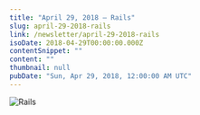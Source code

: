 ```yaml
---
title: "April 29, 2018 – Rails"
slug: april-29-2018-rails
link: /newsletter/april-29-2018-rails
isoDate: 2018-04-29T00:00:00.000Z
contentSnippet: ""
content: ""
thumbnail: null
pubDate: "Sun, Apr 29, 2018, 12:00:00 AM UTC"
---
```


![Rails](https://abouthalf.com/cdn-cgi/imagedelivery/oZs0WTb3giZ46YUUQdHDjQ/103f0174-c709-48a3-c428-8e6cae216300/width=1200,format=auto "Rails")
